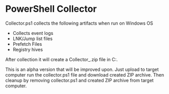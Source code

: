 # PowerShell Collector

Collector.ps1 collects the following artifacts when run on Windows OS
- Collects event logs
- LNK/Jump list files
- Prefetch Files
- Registry hives

After collection it will create a Collector_<timestamp>.zip file in C:\. 

This is an alpha version that will be improved upon. Just upload to target computer run the collector.ps1 file and download created ZIP archive. Then cleanup by removing collector.ps1 and created ZIP archive from target computer.
